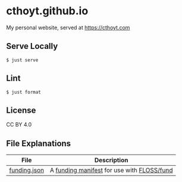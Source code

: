 # cthoyt.github.io

My personal website, served at https://cthoyt.com

## Serve Locally

```console
$ just serve
```

## Lint

```console
$ just format
```

## License

CC BY 4.0

## File Explanations

| File                         | Description                                                                                              |
| ---------------------------- | -------------------------------------------------------------------------------------------------------- |
| [funding.json](funding.json) | A [funding manifest](https://floss.fund/funding-manifest/) for use with [FLOSS/fund](https://floss.fund) |
